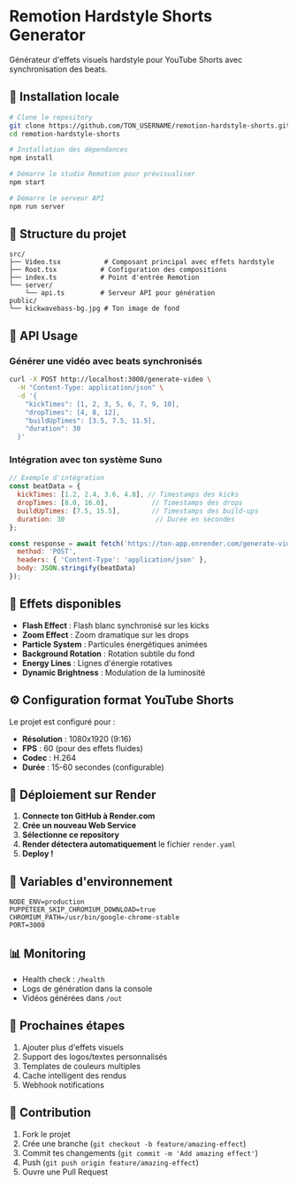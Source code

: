 # Remotion Hardstyle Shorts Generator

Générateur d'effets visuels hardstyle pour YouTube Shorts avec synchronisation des beats.

## 🚀 Installation locale

```bash
# Clone le repository
git clone https://github.com/TON_USERNAME/remotion-hardstyle-shorts.git
cd remotion-hardstyle-shorts

# Installation des dépendances
npm install

# Démarre le studio Remotion pour prévisualiser
npm start

# Démarre le serveur API
npm run server
```

## 📁 Structure du projet

```
src/
├── Video.tsx           # Composant principal avec effets hardstyle
├── Root.tsx           # Configuration des compositions
├── index.ts           # Point d'entrée Remotion
└── server/
    └── api.ts         # Serveur API pour génération
public/
└── kickwavebass-bg.jpg # Ton image de fond
```

## 🎵 API Usage

### Générer une vidéo avec beats synchronisés

```bash
curl -X POST http://localhost:3000/generate-video \
  -H "Content-Type: application/json" \
  -d '{
    "kickTimes": [1, 2, 3, 5, 6, 7, 9, 10],
    "dropTimes": [4, 8, 12],
    "buildUpTimes": [3.5, 7.5, 11.5],
    "duration": 30
  }'
```

### Intégration avec ton système Suno

```javascript
// Exemple d'intégration
const beatData = {
  kickTimes: [1.2, 2.4, 3.6, 4.8], // Timestamps des kicks
  dropTimes: [8.0, 16.0],           // Timestamps des drops
  buildUpTimes: [7.5, 15.5],        // Timestamps des build-ups
  duration: 30                       // Durée en secondes
};

const response = await fetch('https://ton-app.onrender.com/generate-video', {
  method: 'POST',
  headers: { 'Content-Type': 'application/json' },
  body: JSON.stringify(beatData)
});
```

## 🎨 Effets disponibles

- **Flash Effect** : Flash blanc synchronisé sur les kicks
- **Zoom Effect** : Zoom dramatique sur les drops
- **Particle System** : Particules énergétiques animées
- **Background Rotation** : Rotation subtile du fond
- **Energy Lines** : Lignes d'énergie rotatives
- **Dynamic Brightness** : Modulation de la luminosité

## ⚙️ Configuration format YouTube Shorts

Le projet est configuré pour :
- **Résolution** : 1080x1920 (9:16)
- **FPS** : 60 (pour des effets fluides)
- **Codec** : H.264
- **Durée** : 15-60 secondes (configurable)

## 🚀 Déploiement sur Render

1. **Connecte ton GitHub à Render.com**
2. **Crée un nouveau Web Service**
3. **Sélectionne ce repository**
4. **Render détectera automatiquement** le fichier `render.yaml`
5. **Deploy !**

## 🔧 Variables d'environnement

```env
NODE_ENV=production
PUPPETEER_SKIP_CHROMIUM_DOWNLOAD=true
CHROMIUM_PATH=/usr/bin/google-chrome-stable
PORT=3000
```

## 📊 Monitoring

- Health check : `/health`
- Logs de génération dans la console
- Vidéos générées dans `/out`

## 🎯 Prochaines étapes

1. Ajouter plus d'effets visuels
2. Support des logos/textes personnalisés
3. Templates de couleurs multiples
4. Cache intelligent des rendus
5. Webhook notifications

## 🤝 Contribution

1. Fork le projet
2. Crée une branche (`git checkout -b feature/amazing-effect`)
3. Commit tes changements (`git commit -m 'Add amazing effect'`)
4. Push (`git push origin feature/amazing-effect`)
5. Ouvre une Pull Request
